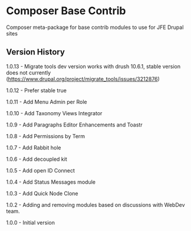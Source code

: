 # Composer Base Contrib
Composer meta-package for base contrib modules to use for JFE Drupal sites

## Version History

1.0.13 - Migrate tools dev version works with drush 10.6.1, stable version does not currently (https://www.drupal.org/project/migrate_tools/issues/3212876)

1.0.12 - Prefer stable true

1.0.11 - Add Menu Admin per Role

1.0.10 - Add Taxonomy Views Integrator

1.0.9 - Add Paragraphs Editor Enhancements and Toastr

1.0.8 - Add Permissions by Term

1.0.7 - Add Rabbit hole

1.0.6 - Add decoupled kit

1.0.5 - Add open ID Connect

1.0.4 - Add Status Messages module

1.0.3 - Add Quick Node Clone

1.0.2 - Adding and removing modules based on discussions with WebDev team.

1.0.0 - Initial version
